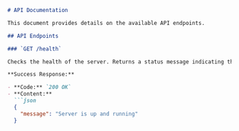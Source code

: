 ```markdown
# API Documentation

This document provides details on the available API endpoints.

## API Endpoints

### `GET /health`

Checks the health of the server. Returns a status message indicating the server is running.

**Success Response:**

- **Code:** `200 OK`
- **Content:**
  ```json
  {
    "message": "Server is up and running"
  }
  ```
```